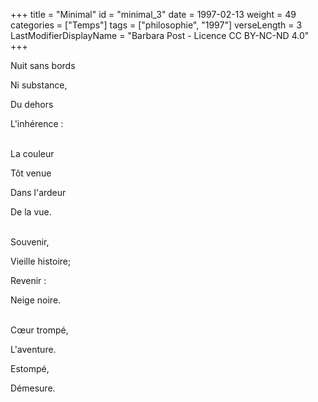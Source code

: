 +++
title = "Minimal"
id = "minimal_3"
date = 1997-02-13
weight = 49
categories = ["Temps"]
tags = ["philosophie", "1997"]
verseLength = 3
LastModifierDisplayName = "Barbara Post - Licence CC BY-NC-ND 4.0"
+++

Nuit sans bords

Ni substance,

Du dehors

L'inhérence :

 \
La couleur

Tôt venue

Dans l'ardeur

De la vue.

 \
Souvenir,

Vieille histoire;

Revenir :

Neige noire.

 \
Cœur trompé,

L'aventure.

Estompé,

Démesure.

